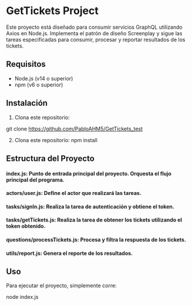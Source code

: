 # GetTickets Project

Este proyecto está diseñado para consumir servicios GraphQL utilizando Axios en Node.js. Implementa el patrón de diseño Screenplay y sigue las tareas especificadas para consumir, procesar y reportar resultados de los tickets.

## Requisitos

- Node.js (v14 o superior)
- npm (v6 o superior)

## Instalación

1. Clona este repositorio:

git clone https://github.com/PabloAHM5/GetTickets_test

2. Clona este repositorio:
npm install

## Estructura del Proyecto
#### index.js: Punto de entrada principal del proyecto. Orquesta el flujo principal del programa.
#### actors/user.js: Define el actor que realizará las tareas.
#### tasks/signIn.js: Realiza la tarea de autenticación y obtiene el token.
#### tasks/getTickets.js: Realiza la tarea de obtener los tickets utilizando el token obtenido.
#### questions/processTickets.js: Procesa y filtra la respuesta de los tickets.
#### utils/report.js: Genera el reporte de los resultados.

## Uso
Para ejecutar el proyecto, simplemente corre:

node index.js


